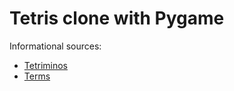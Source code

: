 # Tetris clone with Pygame

Informational sources:
* [Tetriminos](http://strategywiki.org/wiki/Tetris_Party/Tetriminos)
* [Terms](http://www.tetrisfriends.com/help/tips_appendix.php)
